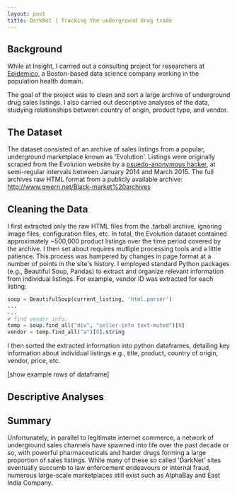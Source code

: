 ```yaml
---
layout: post
title: DarkNet | Tracking the underground drug trade
---
```


## Background

While at Insight, I carried out a consulting project for researchers at [Epidemico](http://www.epidemico.com), a Boston-based data science company working in the population health domain. 

The goal of the project was to clean and sort a large archive of underground drug sales listings. I also carried out descriptive analyses of the data, studying relationships between country of origin, product type, and vendor.

## The Dataset

The dataset consisted of an archive of sales listings from a popular, underground marketplace known as 'Evolution'. Listings were originally scraped from the Evolution website by a [psuedo-anonymous hacker](http://www.gwern.net), at semi-regular intervals between January 2014 and March 2015. The full archives raw HTML format from a publicly available archive: <http://www.gwern.net/Black-market%20archives>

## Cleaning the Data

I first extracted only the raw HTML files from the .tarball archive, ignoring image files, configuration files, etc. In total, the Evolution dataset contained approximately ~500,000 product listings over the time period covered by the archive. I then set about requires mutliple processing tools and a little patience. This process was hampered by changes in page format at a number of points in the site's history. I employed standard Python packages (e.g., Beautiful Soup, Pandas) to extract and organize relevant information from individual listings. For example, vendor ID was extracted for each listing:

```python
soup = BeautifulSoup(current_listing, 'html.parser')
...
...
# find vendor info.
temp = soup.find_all("div", "seller-info text-muted")[0]
vendor = temp.find_all("a")[0].string
```

I then sorted the extracted information into python dataframes, detailing key information about individual listings e.g., title, product, country of origin, vendor, price, etc.

[show example rows of dataframe]

## Descriptive Analyses

## Summary
Unfortunately, in parallel to legitimate internet commerce, a network of underground sales channels have spawned into life over the past decade or so, with powerful pharmaceuticals and harder drugs forming a large proportion of sales listings. While many of these so called 'DarkNet' sites eventually succumb to law enforcement endeavours or internal fraud, numerous large-scale marketplaces still exist such as AlphaBay and East India Company.
